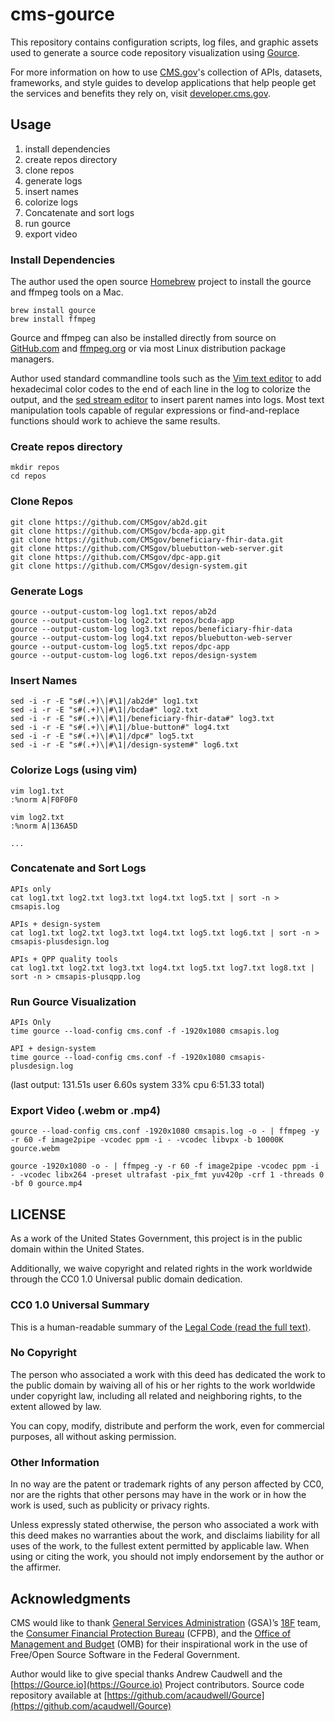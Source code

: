 # cms-gource

This repository contains configuration scripts, log files, and graphic assets
used to generate a source code repository visualization using [Gource](https://gource.io).

For more information on how to use [CMS.gov](https://cms.gov)'s collection of
APIs, datasets, frameworks, and style guides to develop applications that help
people get the services and benefits they rely on, visit
[developer.cms.gov](https://developer.cms.gov).

## Usage
1. install dependencies
2. create repos directory
3. clone repos
4. generate logs
5. insert names
6. colorize logs
7. Concatenate and sort logs
8. run gource 
9. export video

### Install Dependencies 

The author used the open source [Homebrew](https://brew.sh) project to install
the gource and ffmpeg tools on a Mac. 

    brew install gource
    brew install ffmpeg


Gource and ffmpeg can also be installed directly from source on
[GitHub.com](https://github.com/acaudwell/Gource) and
[ffmpeg.org](https://ffmpeg.org/download.html#get-sources) or via most Linux
distribution package managers.

Author used standard commandline tools such as the [Vim text
editor](https://www.vim.org) to add hexadecimal color codes to the end of each
line in the log to colorize the output, and the [sed stream
editor](https://www.gnu.org/software/sed/) to insert parent names into logs.
Most text manipulation tools capable of regular expressions or find-and-replace
functions should work to achieve the same results.

### Create repos directory

    mkdir repos 
    cd repos


### Clone Repos

    git clone https://github.com/CMSgov/ab2d.git
    git clone https://github.com/CMSgov/bcda-app.git
    git clone https://github.com/CMSgov/beneficiary-fhir-data.git
    git clone https://github.com/CMSgov/bluebutton-web-server.git
    git clone https://github.com/CMSgov/dpc-app.git
    git clone https://github.com/CMSgov/design-system.git


### Generate Logs

    gource --output-custom-log log1.txt repos/ab2d
    gource --output-custom-log log2.txt repos/bcda-app
    gource --output-custom-log log3.txt repos/beneficiary-fhir-data
    gource --output-custom-log log4.txt repos/bluebutton-web-server
    gource --output-custom-log log5.txt repos/dpc-app
    gource --output-custom-log log6.txt repos/design-system

### Insert Names

    sed -i -r -E "s#(.+)\|#\1|/ab2d#" log1.txt
    sed -i -r -E "s#(.+)\|#\1|/bcda#" log2.txt
    sed -i -r -E "s#(.+)\|#\1|/beneficiary-fhir-data#" log3.txt
    sed -i -r -E "s#(.+)\|#\1|/blue-button#" log4.txt
    sed -i -r -E "s#(.+)\|#\1|/dpc#" log5.txt
    sed -i -r -E "s#(.+)\|#\1|/design-system#" log6.txt

### Colorize Logs (using vim)

    vim log1.txt
    :%norm A|F0F0F0

    vim log2.txt
    :%norm A|136A5D

    ...


### Concatenate and Sort Logs

    APIs only
    cat log1.txt log2.txt log3.txt log4.txt log5.txt | sort -n > cmsapis.log

    APIs + design-system
    cat log1.txt log2.txt log3.txt log4.txt log5.txt log6.txt | sort -n > cmsapis-plusdesign.log

    APIs + QPP quality tools
    cat log1.txt log2.txt log3.txt log4.txt log5.txt log7.txt log8.txt | sort -n > cmsapis-plusqpp.log



### Run Gource Visualization

    APIs Only
    time gource --load-config cms.conf -f -1920x1080 cmsapis.log 

    API + design-system
    time gource --load-config cms.conf -f -1920x1080 cmsapis-plusdesign.log 

(last output: 131.51s user 6.60s system 33% cpu 6:51.33 total)

### Export Video (.webm or .mp4)

    gource --load-config cms.conf -1920x1080 cmsapis.log -o - | ffmpeg -y -r 60 -f image2pipe -vcodec ppm -i - -vcodec libvpx -b 10000K gource.webm

    gource -1920x1080 -o - | ffmpeg -y -r 60 -f image2pipe -vcodec ppm -i - -vcodec libx264 -preset ultrafast -pix_fmt yuv420p -crf 1 -threads 0 -bf 0 gource.mp4


## LICENSE
As a work of the United States Government, this project is in the
public domain within the United States.

Additionally, we waive copyright and related rights in the work
worldwide through the CC0 1.0 Universal public domain dedication.

### CC0 1.0 Universal Summary
This is a human-readable summary of the [Legal Code (read the full
text)](https://creativecommons.org/publicdomain/zero/1.0/legalcode).

### No Copyright
The person who associated a work with this deed has dedicated the work to
the public domain by waiving all of his or her rights to the work worldwide
under copyright law, including all related and neighboring rights, to the
extent allowed by law.

You can copy, modify, distribute and perform the work, even for commercial
purposes, all without asking permission.

### Other Information
In no way are the patent or trademark rights of any person affected by CC0,
nor are the rights that other persons may have in the work or in how the
work is used, such as publicity or privacy rights.

Unless expressly stated otherwise, the person who associated a work with
this deed makes no warranties about the work, and disclaims liability for
all uses of the work, to the fullest extent permitted by applicable law.
When using or citing the work, you should not imply endorsement by the
author or the affirmer.

## Acknowledgments

CMS would like to thank [General Services Administration](https://gsa.gov)
(GSA)’s [18F](https://18f.gsa.gov) team, the [Consumer Financial Protection
Bureau](https://cfpb.gov) (CFPB), and the [Office of Management and
Budget](https://www.whitehouse.gov/omb/) (OMB) for their inspirational work in
the use of Free/Open Source Software in the Federal Government.

Author would like to give special thanks Andrew Caudwell and the
[https://Gource.io](https://Gource.io) Project contributors. Source code
repository available at
[https://github.com/acaudwell/Gource](https://github.com/acaudwell/Gource)
